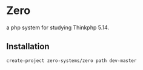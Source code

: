 # Zero
a php system for studying Thinkphp 5.14.

## Installation

```
create-project zero-systems/zero path dev-master
```

